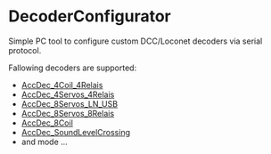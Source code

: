 # DecoderConfigurator

Simple PC tool to configure custom DCC/Loconet decoders via serial protocol.

Fallowing decoders are supported:

- [AccDec_4Coil_4Relais](https://github.com/M5Ross/AccDec_4Coil_4Relais)
- [AccDec_4Servos_4Relais](https://github.com/M5Ross/AccDec_4Servos_4Relais)
- [AccDec_8Servos_LN_USB](https://github.com/M5Ross/AccDec_8Servos_LN_USB)
- [AccDec_8Servos_8Relais](https://github.com/M5Ross/AccDec_8Servos_8Relais)
- [AccDec_8Coil](https://github.com/M5Ross/AccDec_8Coil)
- [AccDec_SoundLevelCrossing](https://github.com/M5Ross/AccDec_SoundLevelCrossing)
- and mode ...

